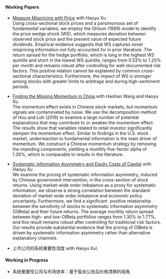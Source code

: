 #### Working Papers
- [Measure Mispricing with Price](https://papers.ssrn.com/sol3/papers.cfm?abstract_id=5198500) with Haoyu Xu\
Using cross-sectional stock prices and a parsimonious set of fundamental variables, we employ the Ohlson (1999) model to identify the price wedge shock (WS), which measures deviation between observed stock price and the present value of expected future dividends. Empirical evidence suggests that WS captures novel mispricing information not fully accounted for in prior literature. The return spread for the hedge portfolio, which is long in the highest WS quintile and short in the lowest WS quintile, ranges from 0.53% to 1.20% per month and remains robust after controlling for well-documented risk factors. This positive relation cannot be explained by common cross-sectional characteristics. Furthermore, the impact of WS is stronger among stocks with greater limits to arbitrage and during high-sentiment periods.

- [Finding the Missing Momentum in China](https://papers.ssrn.com/sol3/papers.cfm?abstract_id=5133979) with Haohan Wang and Haoyu Xu\
The momentum effect exists in Chinese stock markets, but momentum signals are contaminated by noise. We use the decomposition method of Hou and Loh (2016) to examine a large number of potential explanations that may contribute to or weaken the momentum effect. The results show that variables related to retail investor significantly dampen the momentum effect. Similar to findings in the U.S. stock market, underreaction to fundamental information is the main driver of momentum. We construct a Chinese momentum strategy by removing the impeding components, yielding a monthly five-factor alpha of 1.26%, which is comparable to results in the literature.

- [Systematic Information Asymmetry and Equity Costs of Capital](https://papers.ssrn.com/sol3/papers.cfm?abstract_id=5114409) with Haoyu Xu\
We examine the pricing of systematic information asymmetry, induced by Chinese government intervention, in the cross-section of stock returns. Using market-wide order imbalance as a proxy for systematic information, we observe a strong correlation between the standard deviation of market-wide order imbalance and economic policy uncertainty. Furthermore, we find a significant&nbsp; positive relationship between the sensitivity of stocks to systematic information asymmetry (OIBeta) and their future returns. The average monthly return spread between high- and low-OIBeta portfolios ranges from 1.30% to 1.77%, and this result remains robust after controlling for traditional risk factors. Our results provide substantial evidence that the pricing of OIBeta is driven by systematic information asymmetry rather than alternative explanatory channels.

- 上市公司的系统重要性测度 with Haoyu Xu\

#### Working in Progress
- 系统重要性公司与市场效率：基于盈余公告后价格漂移的视角
